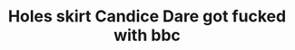 ---
layout: post
title: Holes skirt Candice Dare got fucked with bbc
duration: '05:08'
view: 218
rate: 2
video: 'http://fantasti.cc/embed/456233/'
category: 
 - black
 - blonde
 - gorgeous
 - rough
 - stunning
tags: 
 - big-black-cock
priority: 0.9
changefreq: daily
---